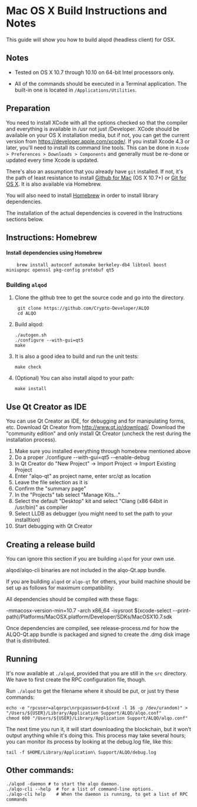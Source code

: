 Mac OS X Build Instructions and Notes
====================================
This guide will show you how to build alqod (headless client) for OSX.

Notes
-----

* Tested on OS X 10.7 through 10.10 on 64-bit Intel processors only.

* All of the commands should be executed in a Terminal application. The
built-in one is located in `/Applications/Utilities`.

Preparation
-----------

You need to install XCode with all the options checked so that the compiler
and everything is available in /usr not just /Developer. XCode should be
available on your OS X installation media, but if not, you can get the
current version from https://developer.apple.com/xcode/. If you install
Xcode 4.3 or later, you'll need to install its command line tools. This can
be done in `Xcode > Preferences > Downloads > Components` and generally must
be re-done or updated every time Xcode is updated.

There's also an assumption that you already have `git` installed. If
not, it's the path of least resistance to install [Github for Mac](https://mac.github.com/)
(OS X 10.7+) or
[Git for OS X](https://code.google.com/p/git-osx-installer/). It is also
available via Homebrew.

You will also need to install [Homebrew](http://brew.sh) in order to install library
dependencies.

The installation of the actual dependencies is covered in the Instructions
sections below.

Instructions: Homebrew
----------------------

#### Install dependencies using Homebrew

        brew install autoconf automake berkeley-db4 libtool boost miniupnpc openssl pkg-config protobuf qt5

### Building `alqod`

1. Clone the github tree to get the source code and go into the directory.

        git clone https://github.com/Crypto-Developer/ALQO
        cd ALQO

2.  Build alqod:

        ./autogen.sh
        ./configure --with-gui=qt5
        make

3.  It is also a good idea to build and run the unit tests:

        make check

4.  (Optional) You can also install alqod to your path:

        make install

Use Qt Creator as IDE
------------------------
You can use Qt Creator as IDE, for debugging and for manipulating forms, etc.
Download Qt Creator from http://www.qt.io/download/. Download the "community edition" and only install Qt Creator (uncheck the rest during the installation process).

1. Make sure you installed everything through homebrew mentioned above
2. Do a proper ./configure --with-gui=qt5 --enable-debug
3. In Qt Creator do "New Project" -> Import Project -> Import Existing Project
4. Enter "alqo-qt" as project name, enter src/qt as location
5. Leave the file selection as it is
6. Confirm the "summary page"
7. In the "Projects" tab select "Manage Kits..."
8. Select the default "Desktop" kit and select "Clang (x86 64bit in /usr/bin)" as compiler
9. Select LLDB as debugger (you might need to set the path to your installtion)
10. Start debugging with Qt Creator

Creating a release build
------------------------
You can ignore this section if you are building `alqod` for your own use.

alqod/alqo-cli binaries are not included in the alqo-Qt.app bundle.

If you are building `alqod` or `alqo-qt` for others, your build machine should be set up
as follows for maximum compatibility:

All dependencies should be compiled with these flags:

 -mmacosx-version-min=10.7
 -arch x86_64
 -isysroot $(xcode-select --print-path)/Platforms/MacOSX.platform/Developer/SDKs/MacOSX10.7.sdk

Once dependencies are compiled, see release-process.md for how the ALQO-Qt.app
bundle is packaged and signed to create the .dmg disk image that is distributed.

Running
-------

It's now available at `./alqod`, provided that you are still in the `src`
directory. We have to first create the RPC configuration file, though.

Run `./alqod` to get the filename where it should be put, or just try these
commands:

    echo -e "rpcuser=alqorpc\nrpcpassword=$(xxd -l 16 -p /dev/urandom)" > "/Users/${USER}/Library/Application Support/ALQO/alqo.conf"
    chmod 600 "/Users/${USER}/Library/Application Support/ALQO/alqo.conf"

The next time you run it, it will start downloading the blockchain, but it won't
output anything while it's doing this. This process may take several hours;
you can monitor its process by looking at the debug.log file, like this:

    tail -f $HOME/Library/Application\ Support/ALQO/debug.log

Other commands:
-------

    ./alqod -daemon # to start the alqo daemon.
    ./alqo-cli --help  # for a list of command-line options.
    ./alqo-cli help    # When the daemon is running, to get a list of RPC commands
